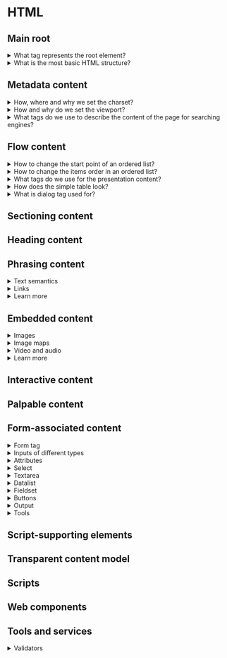# HTML

## Main root
<details>
<summary>What tag represents the root element?</summary>

- `<html>` represents the root (top-level element)

</details>

<details>
<summary>What is the most basic HTML structure?</summary>

```HTML
<!doctype html>
<html>
  <head>
    <meta charset="utf-8">
    <meta name="viewport" content="width=device-width, initial-scale=1">
    <!-- optional: start -->
    <meta name="keywords" content="...">
    <meta name="description" content="...">
    <!-- optional: end -->
    <title>Title</title>
    <link href="#" rel="stylesheet">
  </head>
  <body>
  </body>
</html>
```

</details>

## Metadata content
<details>
<summary>How, where and why we set the charset?</summary>

```HTML
<meta charset="utf-8">
```

</details>

<details>
<summary>How and why do we set the viewport?</summary>

```HTML
<meta name="viewport" content="width=device-width, initial-scale=1">
```

</details>

<details>
<summary>What tags do we use to describe the content of the page for searching engines?</summary>

```HTML
<meta name="keywords" content="...">
<meta name="description" content="...">
```

</details>

## Flow content
<details>
<summary>How to change the start point of an ordered list?</summary>

- use `start` attribute
```HTML
<ol start="10">
  <li></li>
</ol>
```

</details>

<details>
<summary>How to change the items order in an ordered list?</summary>

- add the `reversed` attribute
```HTML
<ol reversed>
  <li></li>
</ol>
```

</details>

<details>
<summary>What tags do we use for the presentation content?</summary>

```HTML
<figure>
  <figcaption>1st or last element inside the figure</figcaption>
</figure>
```

</details>

<details>
<summary>How does the simple table look?</summary>

```HTML
<!-- by default shrinks to content -->
<table>
  <caption>Always the 1st child</caption>
  <tr>
    <!-- for horizontal expanding, moves right cell, have to delete in html -->
    <td colspan="2"></td>
    <!-- for vertical expanding, moves lower cell in it's own row to right -->
    <td rowspan="2"></td>
  </tr>
</table>
```

</details>

<details>
<summary>What is dialog tag used for?</summary>

- [`<dialog>`](https://www.w3.org/TR/html52/interactive-elements.html#elementdef-dialog) represents a part of an application that a user interacts with to perform a task, for example a dialog box, inspector, or window
- not supported in Safari [28 Jan 2021](https://caniuse.com/?search=dialog)

</details>

## Sectioning content

## Heading content

## Phrasing content
<details>
<summary>Text semantics</summary>

```HTML
<!-- can cite the e-address also -->
<q cite="https://google.com">Google</q>

<!-- phrasing if contain only phrasing content -->
<ins datetime="2020-09-08">today</ins>
<del datetime="2020-09-07T14:14">yesterday at 14:14</del>

<!-- phrasing always -->
<time datetime="2020-09-06">2 days ago</time>
```

</details>

<details>
<summary>Links</summary>

```HTML
<!-- to avoid fishing -->
<a href="https://google.com" target="_blank" rel="noopener">
```

</details>

<details>
<summary>Learn more</summary>

- [Datetime attribute valid values](https://developer.mozilla.org/en-US/docs/Web/HTML/Element/time)
- [HTML characters UNICODE](https://dev.w3.org/html5/html-author/charref)
- 21 Jan 2021 [Как ставить пустые ссылки](https://htmlacademy.ru/blog/education/all/empty-links)

</details>

## Embedded content
<details>
<summary>Images</summary>

```HTML
<!-- alt is added to only one img of a group, others are "" description -->
<img width="20" height="20" src="star.svg" alt="5 out of 5 stars">
<img width="20" height="20" src="star.svg" alt="">
<img width="20" height="20" src="star.svg" alt="">
<img width="20" height="20" src="star.svg" alt="">
<img width="20" height="20" src="star.svg" alt="">

<!-- for complex images (graphs or alike) with long descriptions -->
<!-- use short and long descriptions -->
<img src="#" alt="Short description" longdesc="#long-desc">
<p id="long-desc">Long description here.</p>
<!--or-->
<img src="#" alt="Short description" aria-labelledby="#long-desc">
<p id="long-desc">Long description here.</p>
<!-- or use figure -->
<figure>
  <img src="#" alt="Short description">
  <figcaption>Long description here.</figcaption>
</figure>
```

</details>

<details>
<summary>Image maps</summary>

- for super strange cases like block-schemes etc
```HTML
<map name="map">
  <!-- defines a hot-spot region on a map, only used within a <map> -->
  <area shape="circle" coords="75,75,75" href="left.html">
</map>
<img usemap="#map" src="#" alt="Map">
```

</details>

<details>
<summary>Video and audio</summary>

```HTML
<!-- preload metadata service data (length, 1 slide) -->
<!-- preload auto - whole video -->
<!-- poster img when not yet loaded -->
<video 
  preload="none/metadata/auto"
  poster="#"
  controls
  autoplay
>
  <!-- first loads first if could be played -->
  <source src="video.webm" type="video/webm">
  <source src="video.mp4" type="video/mp4">
  <source src="" type="MPEG-4/H.264">
  <source src="" type="OGG/Theora">
</video>

<!-- almost like a video -->
<audio controls autoplay>
  <!-- first loads first if could be played -->
  <source src="" type="mp3">
  <source src="" type="ogg">
</audio>
```

</details>

<details>
<summary>Learn more</summary>

- [Video tag on MDN](https://developer.mozilla.org/en-US/docs/Web/HTML/Element/video)

</details>

## Interactive content

## Palpable content

## Form-associated content
<details>
<summary>Form tag</summary>

```HTML
<!-- enctype="multipart/form-data" required for working with files -->
<form enctype="multipart/form-data"></form>
```

</details>

<details>
<summary>Inputs of different types</summary>

```HTML
<!-- good for support needs -->
<input type="hidden">

<!-- name is required, enctype on form is required -->
<input name="some-file" type="file">

<!-- almost = submit + sends the click coordinates on the image -->
<input type="image" src="#" alt="">

<!-- for all date types if browser doesn't support, shows text field -->
<!-- with locale -->
<input type="date">
<!-- with locale -->
<input type="time">
<!-- with time zone -->
<input type="datetime">
<!-- w/o time zone -->
<input type="datetime-local">
<!-- N of week, year -->
<input type="week">
<!-- month + year -->
<input type="month">

<!-- doesn't have min/maxlength -->
<!-- step is applied by clicking arrows, out of step = validation error -->
<!-- number keyboard on mobile -->
<input type="number" min="1" max="100" step="10">

<!-- almost like text, in some browsers has a cross -->
<input type="search">

<!-- still has no multiple handles -->
<input type="range" min="0" max="100" step="10">

<!-- good with patterns -->
<!-- tel keyboard on mobile -->
<input type="tel">
<!-- native validation for correct urls, emails -->
<!-- proper keyboard on mobile -->
<input type="email">
<input type="url">

<!-- opens special pallette with colors -->
<!-- if browser doesn't support = text field -->
<input type="color">
```

</details>

<details>
<summary>Attributes</summary>

```HTML
<!-- only one attribute for the whole page -->
<input type="text" autofocus>
<!-- regexp, if incorrect - validation error -->
<input type="tel" pattern="">
<!-- can't change but can select and copy, posts to the server -->
<input type="text" readonly>
<!-- can't change, focus, select or copy, doesn't post to the server -->
<input type="text" disabled>
<!-- allow/block browser autocomplete option -->
<input type="text" autocomplete="on/off">
```

</details>

<details>
<summary>Select</summary>

```HTML
<!-- if multiple - ctrl/cmd to choose with -->
<!-- multiple + size to change height -->
<select multiple size="3">
  <!-- value ? value : text content goes to server -->
  <option value="option-1" selected>Option 1</select>
  <option selected>Option 2</select>
  <optgroup>
    <optgroup>
      <option>Group-inner: Option 1</select>
    </optgroup>
    <option>Group-outer: Option 1</select>
  </optgroup>
</select>
```

</details>

<details>
<summary>Textarea</summary>

```HTML
<!-- rows - strings, cols - symbols -->
<textarea rows="10" cols="100"></textarea>
```

</details>

<details>
<summary>Datalist</summary>

- if input's type != `text`, shows only correct items
```HTML
<input type="text" list="browsers" name="browsers">
<datalist id="browsers">
  <option>Google Chrome</option>
  <option>Mozilla Firefox</option>
  <option>Edge</option>
  <option>Opera</option>
</datalist>
```

</details>

<details>
<summary>Fieldset</summary>

```HTML
<!-- disabled works for all the fields inside -->
<fieldset disabled>
  <legend>Always first child</legend>
</fieldset>
```

</details>

<details>
<summary>Buttons</summary>

```HTML
<!-- name will also get posted to server -->
<button name="button-name">Click</button>
```

</details>

<details>
<summary>Output</summary>

```HTML
<!-- value accessible from js via element.value -->
<output name="some-output">Content here</output>
```

</details>

<details>
<summary>Tools</summary>

- [Build a Better Mobile Input](https://better-mobile-inputs.netlify.app/)

</details>

## Script-supporting elements

## Transparent content model

## Scripts

## Web components

## Tools and services
<details>
<summary>Validators</summary>

- [w3 validator](https://validator.w3.org/nu/)

</details>